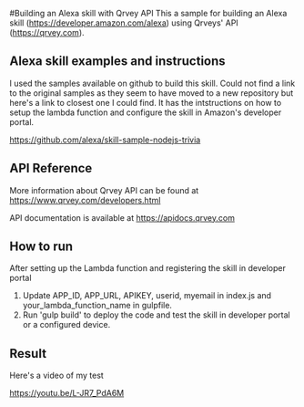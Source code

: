 #Building an Alexa skill with Qrvey API
This a sample for building an Alexa skill (https://developer.amazon.com/alexa) using Qrveys' API  (https://qrvey.com).

## Alexa skill examples and instructions
I used the samples available on github to build this skill. Could not find a link to the original samples as they seem to have moved to a new repository but here's a link to closest one I could find. It has the intstructions on how to setup the lambda function and configure the skill in Amazon's developer portal.

https://github.com/alexa/skill-sample-nodejs-trivia

## API Reference

More information about Qrvey API can be found at https://www.qrvey.com/developers.html

API documentation is available at https://apidocs.qrvey.com


## How to run
After setting up the Lambda function and registering the skill in developer portal

1. Update APP_ID, APP_URL, APIKEY, userid, myemail in index.js and your_lambda_function_name in gulpfile.
2. Run 'gulp build' to deploy the code and test the skill in developer portal or a configured device.

## Result
Here's a video of my test

https://youtu.be/L-JR7_PdA6M
